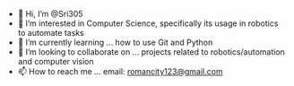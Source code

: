 - 👋 Hi, I’m @Sri305
- 👀 I’m interested in Computer Science, specifically its usage in robotics to automate tasks
- 🌱 I’m currently learning ... how to use Git and Python
- 💞️ I’m looking to collaborate on ... projects related to robotics/automation and computer vision
- 📫 How to reach me ... email: romancity123@gmail.com

<!---
Sri305/Sri305 is a ✨ special ✨ repository because its `README.md` (this file) appears on your GitHub profile.
You can click the Preview link to take a look at your changes.
--->
